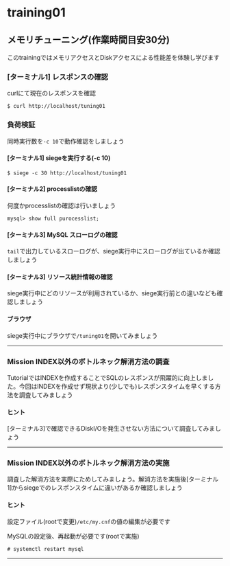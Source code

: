 # training01

## メモリチューニング(作業時間目安30分)
このtrainingではメモリアクセスとDiskアクセスによる性能差を体験し学びます

### [ターミナル1] レスポンスの確認
curlにて現在のレスポンスを確認

```
$ curl http://localhost/tuning01
```

### 負荷検証
同時実行数を`-c 10`で動作確認をしましょう
#### [ターミナル1] siegeを実行する(-c 10)

```
$ siege -c 30 http://localhost/tuning01
```

#### [ターミナル2] processlistの確認
何度かprocesslistの確認は行いましょう

```
mysql> show full purocesslist;
```

#### [ターミナル3] MySQL スローログの確認
`tail`で出力しているスローログが、siege実行中にスローログが出ているか確認しましょう


#### [ターミナル3] リソース統計情報の確認
siege実行中にどのリソースが利用されているか、siege実行前との違いなども確認しましょう

#### ブラウザ
siege実行中にブラウザで`/tuning01`を開いてみましょう

----
### Mission INDEX以外のボトルネック解消方法の調査
TutorialではINDEXを作成することでSQLのレスポンスが飛躍的に向上しました。今回はINDEXを作成せず現状より(少しでも)レスポンスタイムを早くする方法を調査してみましょう

#### ヒント
[ターミナル3]で確認できるDiskI/Oを発生させない方法について調査してみましょう

----
### Mission INDEX以外のボトルネック解消方法の実施
調査した解消方法を実際にためしてみましょう。解消方法を実施後[ターミナル1]からsiegeでのレスポンスタイムに違いがあるか確認しましょう
#### ヒント
設定ファイル(rootで変更)`/etc/my.cnf`の値の編集が必要です

MySQLの設定後、再起動が必要です(rootで実施)

```
# systemctl restart mysql
```
----



